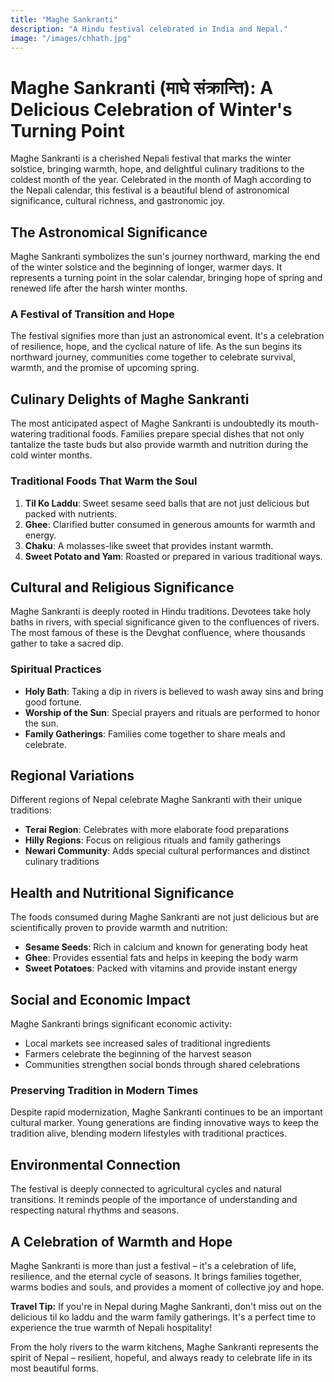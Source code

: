 ```yaml
---
title: "Maghe Sankranti"
description: "A Hindu festival celebrated in India and Nepal."
image: "/images/chhath.jpg"
---
```


# Maghe Sankranti (माघे संक्रान्ति): A Delicious Celebration of Winter's Turning Point

Maghe Sankranti is a cherished Nepali festival that marks the winter solstice, bringing warmth, hope, and delightful culinary traditions to the coldest month of the year. Celebrated in the month of Magh according to the Nepali calendar, this festival is a beautiful blend of astronomical significance, cultural richness, and gastronomic joy.

## The Astronomical Significance

Maghe Sankranti symbolizes the sun's journey northward, marking the end of the winter solstice and the beginning of longer, warmer days. It represents a turning point in the solar calendar, bringing hope of spring and renewed life after the harsh winter months.

### A Festival of Transition and Hope

The festival signifies more than just an astronomical event. It's a celebration of resilience, hope, and the cyclical nature of life. As the sun begins its northward journey, communities come together to celebrate survival, warmth, and the promise of upcoming spring.

## Culinary Delights of Maghe Sankranti

The most anticipated aspect of Maghe Sankranti is undoubtedly its mouth-watering traditional foods. Families prepare special dishes that not only tantalize the taste buds but also provide warmth and nutrition during the cold winter months.

### Traditional Foods That Warm the Soul

1. **Til Ko Laddu**: Sweet sesame seed balls that are not just delicious but packed with nutrients.
2. **Ghee**: Clarified butter consumed in generous amounts for warmth and energy.
3. **Chaku**: A molasses-like sweet that provides instant warmth.
4. **Sweet Potato and Yam**: Roasted or prepared in various traditional ways.

## Cultural and Religious Significance

Maghe Sankranti is deeply rooted in Hindu traditions. Devotees take holy baths in rivers, with special significance given to the confluences of rivers. The most famous of these is the Devghat confluence, where thousands gather to take a sacred dip.

### Spiritual Practices

- **Holy Bath**: Taking a dip in rivers is believed to wash away sins and bring good fortune.
- **Worship of the Sun**: Special prayers and rituals are performed to honor the sun.
- **Family Gatherings**: Families come together to share meals and celebrate.

## Regional Variations

Different regions of Nepal celebrate Maghe Sankranti with their unique traditions:

- **Terai Region**: Celebrates with more elaborate food preparations
- **Hilly Regions**: Focus on religious rituals and family gatherings
- **Newari Community**: Adds special cultural performances and distinct culinary traditions

## Health and Nutritional Significance

The foods consumed during Maghe Sankranti are not just delicious but are scientifically proven to provide warmth and nutrition:

- **Sesame Seeds**: Rich in calcium and known for generating body heat
- **Ghee**: Provides essential fats and helps in keeping the body warm
- **Sweet Potatoes**: Packed with vitamins and provide instant energy

## Social and Economic Impact

Maghe Sankranti brings significant economic activity:
- Local markets see increased sales of traditional ingredients
- Farmers celebrate the beginning of the harvest season
- Communities strengthen social bonds through shared celebrations

### Preserving Tradition in Modern Times

Despite rapid modernization, Maghe Sankranti continues to be an important cultural marker. Young generations are finding innovative ways to keep the tradition alive, blending modern lifestyles with traditional practices.

## Environmental Connection

The festival is deeply connected to agricultural cycles and natural transitions. It reminds people of the importance of understanding and respecting natural rhythms and seasons.

## A Celebration of Warmth and Hope

Maghe Sankranti is more than just a festival – it's a celebration of life, resilience, and the eternal cycle of seasons. It brings families together, warms bodies and souls, and provides a moment of collective joy and hope.

**Travel Tip:** If you're in Nepal during Maghe Sankranti, don't miss out on the delicious til ko laddu and the warm family gatherings. It's a perfect time to experience the true warmth of Nepali hospitality!

From the holy rivers to the warm kitchens, Maghe Sankranti represents the spirit of Nepal – resilient, hopeful, and always ready to celebrate life in its most beautiful forms.